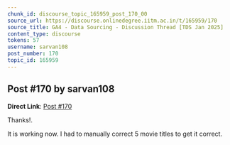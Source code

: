 ```yaml
---
chunk_id: discourse_topic_165959_post_170_00
source_url: https://discourse.onlinedegree.iitm.ac.in/t/165959/170
source_title: GA4 - Data Sourcing - Discussion Thread [TDS Jan 2025]
content_type: discourse
tokens: 57
username: sarvan108
post_number: 170
topic_id: 165959
---
```


## Post #170 by sarvan108

**Direct Link**: [Post #170](https://discourse.onlinedegree.iitm.ac.in/t/165959/170)

Thanks!.

It is working now. I had to manually correct 5 movie titles to get it correct.
